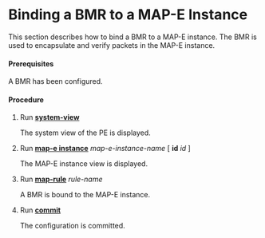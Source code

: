 Binding a BMR to a MAP-E Instance
=================================

This section describes how to bind a BMR to a MAP-E instance. The BMR is used to encapsulate and verify packets in the MAP-E instance.

#### Prerequisites

A BMR has been configured.


#### Procedure

1. Run [**system-view**](cmdqueryname=system-view)
   
   
   
   The system view of the PE is displayed.
2. Run [**map-e instance**](cmdqueryname=map-e+instance) *map-e-instance-name* [ **id** *id* ]
   
   
   
   The MAP-E instance view is displayed.
3. Run [**map-rule**](cmdqueryname=map-rule) *rule-name*
   
   
   
   A BMR is bound to the MAP-E instance.
4. Run [**commit**](cmdqueryname=commit)
   
   
   
   The configuration is committed.